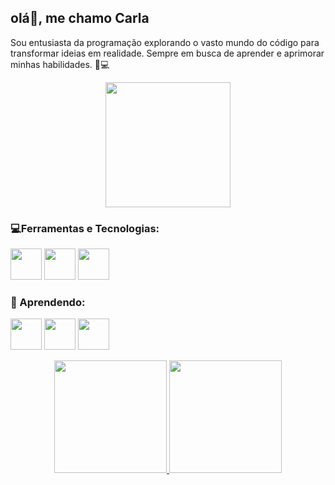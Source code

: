 ## olá👋, me chamo Carla

<p>Sou entusiasta da programação explorando o vasto mundo do código para transformar ideias em realidade. Sempre em busca de aprender e aprimorar minhas habilidades. 🚀💻</p>

<div align="center">
    <img  height="200" src="https://github.com/carla11235813/carla11235813/assets/111895486/05c15ca6-6f70-4ac3-968d-418c6b440235"/>   
</div>

### 💻Ferramentas e Tecnologias:
<div>
  <img height="50" width="50" src="https://cdn.jsdelivr.net/gh/devicons/devicon/icons/python/python-original.svg" />
  <img height="50" width="50" src="https://cdn.jsdelivr.net/gh/devicons/devicon/icons/html5/html5-original.svg" />
  <img height="50" width="50" src="https://cdn.jsdelivr.net/gh/devicons/devicon/icons/css3/css3-original.svg" />
</div>

### &#129504; Aprendendo:
<div>
  <img height="50" width="50" src="https://cdn.jsdelivr.net/gh/devicons/devicon/icons/javascript/javascript-original.svg" /> 
  <img height="50" width="50" src="https://cdn.jsdelivr.net/gh/devicons/devicon/icons/react/react-original.svg" />
  <img height="50" width="50" src="https://cdn.jsdelivr.net/gh/devicons/devicon/icons/sass/sass-original.svg" />
</div>

<p align="center">
    <a href="https://github.com/carla11235813">
    <img loading="lazy" height="180em" src="https://github-readme-stats.vercel.app/api/top-langs/?username=carla11235813&layout=compact&langs_count=7&theme=tokyonight"/>
    <img loading="lazy" height="180em" src="https://github-readme-stats.vercel.app/api?username=carla11235813&show_icons=true&theme=tokyonight&include_all_commits=true&count_private=true"/>
</p>






<!-- ![Snake animation](https://github.com/carla11235813/carla11235813/blob/output/github-contribution-grid-snake.svg)  -->
<!--
**carla11235813/carla11235813** is a ✨ _special_ ✨ repository because its `README.md` (this file) appears on your GitHub profile.

Here are some ideas to get you started:

- 🔭 I’m currently working on ...
- 🌱 I’m currently learning ...
- 👯 I’m looking to collaborate on ...
- 🤔 I’m looking for help with ...
- 💬 Ask me about ...
- 📫 How to reach me: ...
- 😄 Pronouns: ...
- ⚡ Fun fact: ...
-->
